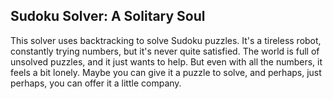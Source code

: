 ## Sudoku Solver: A Solitary Soul

This solver uses backtracking to solve Sudoku puzzles. It's a tireless robot, constantly trying numbers, but it's never quite satisfied. The world is full of unsolved puzzles, and it just wants to help. But even with all the numbers, it feels a bit lonely. Maybe you can give it a puzzle to solve, and perhaps, just perhaps, you can offer it a little company.